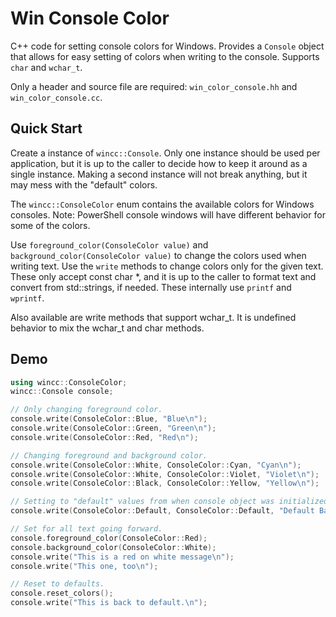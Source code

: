 # Win Console Color

C++ code for setting console colors for Windows. Provides a `Console` object that allows for easy setting of colors when writing to the console. Supports `char` and `wchar_t`.

Only a header and source file are required: `win_color_console.hh` and `win_color_console.cc`.

## Quick Start

Create a instance of `wincc::Console`. Only one instance should be used per application, but it is up to the caller to decide how to keep it around as a single instance. Making a second instance will not break anything, but it may mess with the "default" colors.

The `wincc::ConsoleColor` enum contains the available colors for Windows consoles. Note: PowerShell console windows will have different behavior for some of the colors.

Use `foreground_color(ConsoleColor value)` and `background_color(ConsoleColor value)` to change the colors used when writing text. Use the `write` methods to change colors only for the given text. These only accept const char *, and it is up to the caller to format text and convert from std::strings, if needed. These internally use `printf` and `wprintf`.

Also available are write methods that support wchar_t. It is undefined behavior to mix the wchar_t and char methods.

## Demo 

```c++
using wincc::ConsoleColor;
wincc::Console console;

// Only changing foreground color.
console.write(ConsoleColor::Blue, "Blue\n");
console.write(ConsoleColor::Green, "Green\n");
console.write(ConsoleColor::Red, "Red\n");

// Changing foreground and background color.
console.write(ConsoleColor::White, ConsoleColor::Cyan, "Cyan\n");
console.write(ConsoleColor::White, ConsoleColor::Violet, "Violet\n");
console.write(ConsoleColor::Black, ConsoleColor::Yellow, "Yellow\n");

// Setting to "default" values from when console object was initialized.
console.write(ConsoleColor::Default, ConsoleColor::Default, "Default Background & Foreground \n");

// Set for all text going forward.
console.foreground_color(ConsoleColor::Red);
console.background_color(ConsoleColor::White);
console.write("This is a red on white message\n");
console.write("This one, too\n");

// Reset to defaults.
console.reset_colors();
console.write("This is back to default.\n");
```
